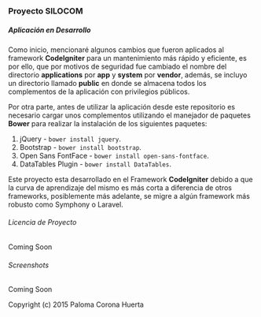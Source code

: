 ### Proyecto SILOCOM
##### Aplicación en Desarrollo

Como inicio, mencionaré algunos cambios que fueron aplicados al framework **CodeIgniter** para un mantenimiento más rápido y eficiente, es por ello, que por motivos de seguridad fue cambiado el nombre del directorio **applications** por **app** y **system** por **vendor**, además, se incluyo un directorio llamado **public** en donde se almacena todos los complementos de la aplicación con privilegios públicos.

Por otra parte, antes de utilizar la aplicación desde este repositorio es necesario cargar unos complementos utilizando el manejador de paquetes **Bower** para realizar la instalación de los siguientes paquetes: 

1. jQuery - `bower install jquery`.
2. Bootstrap - `bower install bootstrap`.
3. Open Sans FontFace - `bower install open-sans-fontface`.
4. DataTables Plugin - `bower install DataTables`.

Este proyecto esta desarrollado en el Framework **CodeIgniter** debido a que la curva de aprendizaje del mismo es más corta a diferencia de otros frameworks, posiblemente más adelante, se migre a algún framework más robusto como Symphony o Laravel.

###### Licencia de Proyecto
Coming Soon

###### Screenshots
Coming Soon

Copyright (c) 2015 Paloma Corona Huerta